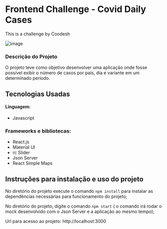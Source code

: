 # Frontend Challenge - Covid Daily Cases

This is a challenge by Coodesh

![image](https://i.ibb.co/rbF3Q0J/aplicacao.png)



### Descrição do Projeto

O projeto teve como objetivo desenvolver uma aplicação onde fosse possível exibir o número de casos por país, dia e variante em um determinado período. 

## Tecnologias Usadas

#### Linguagem: 
* Javascript

### Frameworks e bibliotecas: 
* React.js
* Material UI 
* rc Slider
* Json Server
* React Simple Maps


## Instruções para instalação e uso do projeto

No diretório do projeto execute o comando `npm install` para instalar as dependências necessárias para funcionamento do projeto;

No diretório do projeto, digite o comando  `npm start` ( o comando irá rodar o mock desenvolvido com o Json Server e a aplicação ao mesmo tempo);

Url para acesso ao projeto: http://localhost:3000
